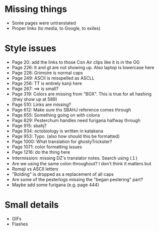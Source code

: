 # Missing things
* Some pages were untranslated
* Proper links (to media, to Google, to exiles)

# Style issues
* Page 20: add the links to those Con Air clips like it is in the OG
* Page 226: lt and gt are not showing up. Also laptop is lowercase here
* Page 228: Grimoire is normal caps
* Page 249: ASCII is misspelled as ASCLL
* Page 256: TT is entirely kanji here
* Page 267: ==> is small?
* Page 319: Colors are missing from "BOX". This is true for all hashing (they show up at 589)
* Page 510: Links are missing?
* Page 612: Make sure ths SBAHJ reference comes through
* Page 655: Something going on with colons
* Page 829: Pesterchum handles need furigana halfway through
* Page 915: sbahj?
* Page 934: ectobiology is written in katakana
* Page 953: Typo. (also how should this be formatted)
* Page 1000: What translation for ghostyTrickster?
* Page 1071: color formatting issues
* Page 1216: do the thing here
* Intermission: missing DZ's translator notes. Search using (１)
* Are we using the same colon throughout? I don't think it matters but
* Romaji vs ASCII letters
* "Bolding" is dropped as a replacement of all caps
* Are some of the pesterlogs missing the "began pestering" part?
* Maybe add some furigana (e.g. page 444)

# Small details
* GIFs
* Flashes
